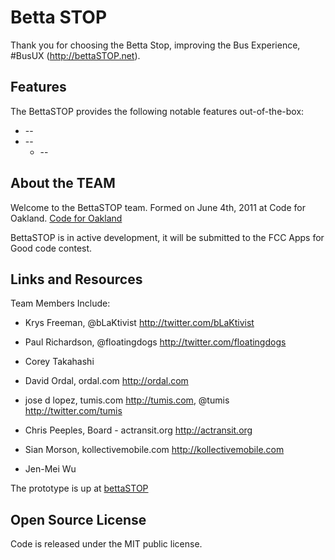 # Betta STOP

Thank you for choosing the Betta Stop, improving the Bus Experience, #BusUX (http://bettaSTOP.net).

## Features

The BettaSTOP provides the following notable features out-of-the-box:

* --
* --
  * --

## About the TEAM

Welcome to the BettaSTOP team. Formed on June 4th, 2011 at Code for Oakland. [Code for Oakland](http://www.codeforoakland.com)

BettaSTOP is in active development, it will be submitted to the FCC Apps for Good code contest.

## Links and Resources

Team Members Include:

* Krys Freeman, @bLaKtivist  <http://twitter.com/bLaKtivist>

* Paul Richardson, @floatingdogs <http://twitter.com/floatingdogs>

* Corey Takahashi

* David Ordal, ordal.com <http://ordal.com>

* jose d lopez, tumis.com <http://tumis.com>, @tumis <http://twitter.com/tumis>

* Chris Peeples, Board - actransit.org <http://actransit.org>

* Sian Morson, kollectivemobile.com  <http://kollectivemobile.com>

* Jen-Mei Wu

The prototype is up at [bettaSTOP](http://bettaSTOP.net/)

## Open Source License

Code is released under the MIT public license.
